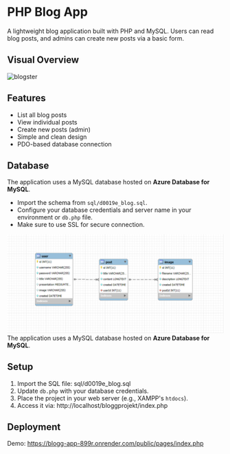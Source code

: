 # PHP Blog App

A lightweight blog application built with PHP and MySQL. Users can read blog posts, and admins can create new posts via a basic form.

## Visual Overview
![blogster](https://github.com/user-attachments/assets/cba7678b-7915-4c14-a758-238a64e3d545)


## Features

- List all blog posts
- View individual posts
- Create new posts (admin)
- Simple and clean design
- PDO-based database connection

## Database
The application uses a MySQL database hosted on **Azure Database for MySQL**.
- Import the schema from `sql/d0019e_blog.sql`.
- Configure your database credentials and server name in your environment or `db.php` file.
- Make sure to use SSL for secure connection.

![Er diagram](erblog.png)The application uses a MySQL database hosted on **Azure Database for MySQL**.
## Setup

1. Import the SQL file:
sql/d0019e_blog.sql
2. Update `db.php` with your database credentials.
3. Place the project in your web server (e.g., XAMPP's `htdocs`).
4. Access it via:
http://localhost/bloggprojekt/index.php

## Deployment
Demo: https://blogg-app-899r.onrender.com/public/pages/index.php
